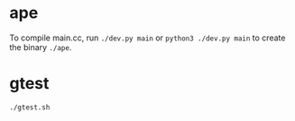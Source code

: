 # ape
To compile main.cc, run `./dev.py main` or `python3 ./dev.py main` to create the binary `./ape`.

# gtest
`./gtest.sh`
